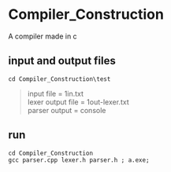 # Compiler_Construction
A compiler made in c

## input and output files
``` 
cd Compiler_Construction\test
```
> input file = 1in.txt    
> lexer output file = 1out-lexer.txt  
> parser output = console  


## run
```
cd Compiler_Construction
gcc parser.cpp lexer.h parser.h ; a.exe;
```
